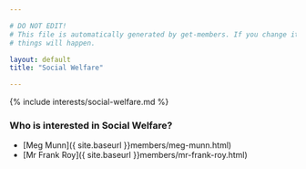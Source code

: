 ```yaml
---

# DO NOT EDIT!
# This file is automatically generated by get-members. If you change it, bad
# things will happen.

layout: default
title: "Social Welfare"

---
```


{% include interests/social-welfare.md %}

### Who is interested in Social Welfare?


* [Meg Munn]({ site.baseurl }}members/meg-munn.html)
* [Mr Frank Roy]({ site.baseurl }}members/mr-frank-roy.html)
